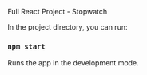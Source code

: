 Full React Project - Stopwatch

In the project directory, you can run:

### `npm start`

Runs the app in the development mode.<br>


